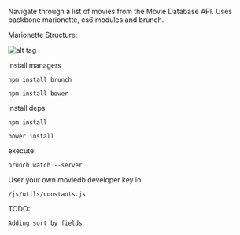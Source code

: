 Navigate through a list of movies from the Movie Database API. Uses backbone marionette, es6 modules and brunch.

Marionette Structure:

![alt tag](http://ignaciochavez.com/files/movie-catalog/backbone-marionette-structure.jpg)


install managers

    npm install brunch

    npm install bower

install deps

    npm install

    bower install


execute:

    brunch watch --server


User your own moviedb developer key in:

    /js/utils/constants.js

TODO:

    Adding sort by fields


